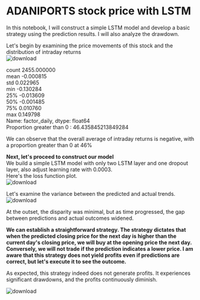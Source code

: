 # ADANIPORTS stock price with LSTM
In this notebook, I will construct a simple LSTM model and develop a basic strategy using the prediction results. I will also analyze the drawdown.  

Let's begin by examining the price movements of this stock and the distribution of intraday returns  
![download](https://github.com/Elvis-YAL/ADANIPORTS_stock_price-LSTM/assets/40426433/7e0e3539-5518-41a1-bd1f-c145baf62fec)

count    2455.000000  
mean       -0.000815  
std         0.022965  
min        -0.130284  
25%        -0.013609  
50%        -0.001485  
75%         0.010760  
max         0.149798  
Name: factor_daily, dtype: float64  
Proportion greater than 0 : 46.435845213849284  

We can observe that the overall average of intraday returns is negative, with a proportion greater than 0 at 46%  

**Next, let's proceed to construct our model**  
We build a simple LSTM model with only two LSTM layer and one dropout layer, also adjust learning rate with 0.0003.  
Here's the loss function plot.  
![download](https://github.com/Elvis-YAL/ADANIPORTS_stock_price-LSTM/assets/40426433/f98dfa0b-929f-4fd1-91d7-a2350fa646b4)

Let's examine the variance between the predicted and actual trends.  
![download](https://github.com/Elvis-YAL/ADANIPORTS_stock_price-LSTM/assets/40426433/d91fa5b4-2aec-451c-861c-53b9299e3231)

At the outset, the disparity was minimal, but as time progressed, the gap between predictions and actual outcomes widened.  

**We can establish a straightforward strategy. The strategy dictates that when the predicted closing price for the next day is higher than the current day's closing price, we will buy at the opening price the next day. Conversely, we will not trade if the prediction indicates a lower price. I am aware that this strategy does not yield profits even if predictions are correct, but let's execute it to see the outcome.**

As expected, this strategy indeed does not generate profits. It experiences significant drawdowns, and the profits continuously diminish.  

![download](https://github.com/Elvis-YAL/ADANIPORTS_stock_price-LSTM/assets/40426433/c070b6b2-d2d4-479b-8b65-57dcca63dc3c)

